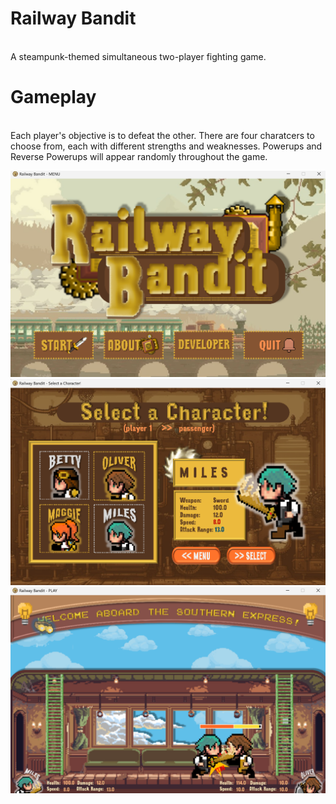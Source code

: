 <h1> Railway Bandit </h1> <br>
A steampunk-themed simultaneous two-player fighting game. 

<h1> Gameplay </h1> <br>
Each player's objective is to defeat the other. There are four charatcers to choose from, each with different strengths and weaknesses. 
Powerups and Reverse Powerups will appear randomly throughout the game. 

![image description](https://github.com/adrianneds/RailwayBandit/blob/master/railway-imgs/0.png)
![image description](https://github.com/adrianneds/RailwayBandit/blob/master/railway-imgs/1.png)
![image description](https://github.com/adrianneds/RailwayBandit/blob/master/railway-imgs/2.png)
